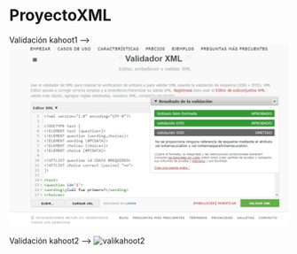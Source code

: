 # ProyectoXML

Validación kahoot1 --> ![valikahoot1](https://github.com/brianllj03/ProyectoXML/blob/main/valikahoot1.PNG)

Validación kahoot2 --> ![valikahoot2](https://github.com/brianllj03/ProyectoBootstrap/blob/main/logotipo/valikahoot2.PNG)
